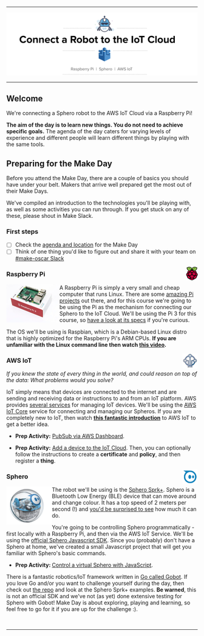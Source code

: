 
------

<img src="assets/banner.png"/>

------

## Welcome

We're connecting a Sphero robot to the AWS IoT Cloud via a Raspberry Pi!

<b>The aim of the day is to learn new things. You do not need to achieve specific goals.</b> The agenda of the day caters for varying levels of experience and different people will learn different things by playing with the same tools.


## Preparing for the Make Day

Before you attend the Make Day, there are a couple of basics you should have under your belt. Makers that arrive well prepared get the most out of their Make Days.

We've compiled an introduction to the technologies you'll be playing with, as well as some activities you can run through. If you get stuck on any of these, please shout in Make Slack.

### First steps

- [ ] Check the [agenda and location](agenda.md) for the Make Day
- [ ] Think of one thing you'd like to figure out and share it with your team on [#make-oscar Slack](https://offerzen-make.slack.com/messages/C9XAJF4QK)

<img src="assets/raspberry_pi_logo.png" width="30" height="35" align="right" />

### Raspberry Pi

<img src="assets/pi3.jpg" width="140" height="100" align="left" />

A Raspberry Pi is simply a very small and cheap computer that runs Linux. There are some
[amazing Pi projects](http://www.trustedreviews.com/opinion/best-raspberry-pi-projects-pi-3-pi-zero-2949390) out there, and for this course we're going to be using the Pi as the mechanism for connecting our Sphero to the IoT Cloud. We'll be using the Pi 3 for this course, so [have a look at its specs](https://www.raspberrypi.org/products/raspberry-pi-3-model-b/) if you're curious.

The OS we'll be using is Raspbian, which is a Debian-based Linux distro that is highly optimized for the Raspberry Pi's ARM CPUs. <b>If you are unfamiliar with the Linux command line then watch [this video](https://www.youtube.com/watch?v=RuusmAGbnOo).</b>

<img src="assets/aws_iot_logo.png" width="40" height="40" align="right" />

### AWS IoT

<i>If you knew the state of every thing in the world, and could reason on top of the data: What problems would you solve?</i>

IoT simply means that devices are connected to the internet and are sending and receiving data or instructions to and from an IoT platform. AWS provides [several services](https://aws.amazon.com/iot/) for managing IoT devices. We'll be using the [AWS IoT Core](https://aws.amazon.com/iot-core/) service for connecting and managing our Spheros. If you are completely new to IoT, then watch <b>[this fantastic introduction](https://www.youtube.com/watch?v=WAp6FHbhYCk)</b> to AWS IoT to get a better idea.

* <b>Prep Activity:</b> [PubSub via AWS Dashboard](https://github.com/OfferZen-Make/iot_robots-pub_sub_via_aws_dashboard).

* <b>Prep Activity:</b> [Add a device to the IoT Cloud](https://www.youtube.com/watch?v=sq_l2J4oyLU). Then, you can optionally follow the instructions to create a <b>certificate</b> and <b>policy</b>, and then register a <b>thing</b>.

<img src="assets/sphero_logo.jpg" width="40" height="40" align="right" />

### Sphero

<img src="assets/sphero.jpg" width="120" height="100" align="left" />

The robot we'll be using is the [Sphero Sprk+](https://www.sphero.com/sprk-plus). Sphero is a Bluetooth Low Energy (BLE) device that can move around and change colour. It has a top speed of 2 meters per second (!) and [you'd be surprised to see](https://www.youtube.com/watch?v=1S5lUDvlu3A) how much it can do.

You're going to be controlling Sphero programmatically - first locally with a Raspberry Pi, and then via the AWS IoT Service. We'll be using the [official Sphero Javascript SDK](https://github.com/orbotix/sphero.js). Since you (probably) don't have a Sphero at home, we've created a small Javascript project that will get you familiar with Sphero's basic commands.

* <b>Prep Activity: </b> [Control a virtual Sphero with JavaScript](https://github.com/OfferZen-Make/iot_robots-control_virtual_sphero_javascript).

There is a fantastic robotics/IoT framework written in [Go called Gobot](https://gobot.io/). If you love Go and/or you want to challenge yourself during the day, then check out [the repo](https://github.com/hybridgroup/gobot) and look at the Sphero Sprk+ examples. <b>Be warned</b>, this is not an official SDK and we've not (as yet) done extensive testing for Sphero with Gobot! Make Day is about exploring, playing and learning, so feel free to go for it if you are up for the challenge :).

<br>

-----
